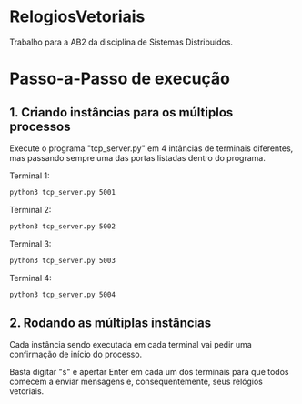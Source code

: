 # RelogiosVetoriais
Trabalho para a AB2 da disciplina de Sistemas Distribuídos.

# Passo-a-Passo de execução

## 1. Criando instâncias para os múltiplos processos
Execute o programa "tcp_server.py" em 4 intâncias de terminais diferentes, mas passando sempre uma das portas listadas dentro do programa.

Terminal 1:
```bash
python3 tcp_server.py 5001
```
Terminal 2:
```bash
python3 tcp_server.py 5002
```
Terminal 3:
```bash
python3 tcp_server.py 5003
```
Terminal 4:
```bash
python3 tcp_server.py 5004
```

## 2. Rodando as múltiplas instâncias
Cada instância sendo executada em cada terminal vai pedir uma confirmação de início do processo.

Basta digitar "s" e apertar Enter em cada um dos terminais para que todos comecem a enviar mensagens e, consequentemente, seus relógios vetoriais.
